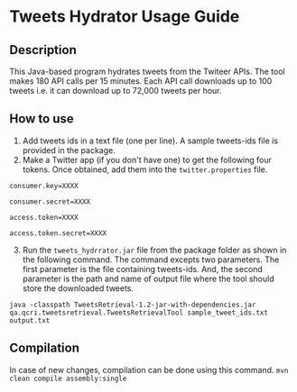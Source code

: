 # Tweets Hydrator Usage Guide

## Description
This Java-based program hydrates tweets from the Twiteer APIs. The tool makes 180 API calls per 15 minutes. Each API call downloads up to 100 tweets i.e. it can download up to 72,000 tweets per hour.

## How to use

1. Add tweets ids in a text file (one per line). A sample tweets-ids file is provided in the package.
2. Make a Twitter app (if you don't have one) to get the following four tokens. Once obtained, add them into the `twitter.properties` file.

`consumer.key=XXXX`

`consumer.secret=XXXX`

`access.token=XXXX`

`access.token.secret=XXXX`

3. Run the `tweets_hydrrator.jar` file from the package folder as shown in the following command. The command excepts two parameters. The first parameter is the file containing tweets-ids. And, the second parameter is the path and name of output file where the tool should store the downloaded tweets.

`java -classpath TweetsRetrieval-1.2-jar-with-dependencies.jar qa.qcri.tweetsretrieval.TweetsRetrievalTool sample_tweet_ids.txt output.txt`

## Compilation
In case of new changes, compilation can be done using this command.
`mvn clean compile assembly:single`
